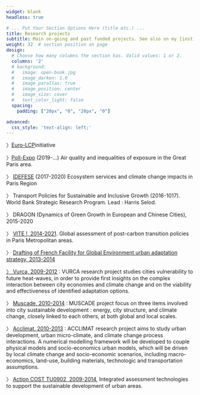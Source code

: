 ```yaml
---
widget: blank
headless: true

# ... Put Your Section Options Here (title etc.) ...
title: Research projects
subtitle: Main on-going and past funded projects. See also on my [institutional webpage](http://www.centre-cired.fr/vincent-viguie/).
weight: 32  # section position on page
design:
  # Choose how many columns the section has. Valid values: 1 or 2.
  columns: '2'
  # background:
  #   image: open-book.jpg
  #   image_darken: 1.0
  #   image_parallax: true
  #   image_position: center
  #   image_size: cover
  #   text_color_light: false
  spacing:
    padding: ["20px", "0", "20px", "0"]

advanced:
  css_style: 'text-align: left;'
---
```



〉[Euro-LCP](https://www.lcp-initiative.eu/)initiative

〉<a class="spip_out" href="https://web.b.ebscohost.com/abstract?direct=true&amp;profile=ehost&amp;scope=site&amp;authtype=crawler&amp;jrnl=10297006&amp;AN=140483291&amp;h=AcuHMwUSZiSsmtHNZ9cKHfW6Ud%2b2zMzBlhBbaNwahOb3QWY%2bSIY18OYUiJCzBy1fTrrkilcAQfIBi48rnhFtOQ%3d%3d&amp;crl=c&amp;resultNs=AdminWebAuth&amp;resultLocal=ErrCrlNotAuth&amp;crlhashurl=login.aspx%3fdirect%3dtrue%26profile%3dehost%26scope%3dsite%26authtype%3dcrawler%26jrnl%3d10297006%26AN%3d140483291" rel="external">Poll-Expo</a> (2019-...) Air quality and inequalities of exposure in the Great Paris area.

〉 <a class="spip_out" href="https://idefese.wordpress.com/" rel="external">IDEFESE</a> (2017-2020) Ecosystem services and climate change impacts in Paris Region

〉 Transport Policies for Sustainable and Inclusive Growth (2016-1017). World Bank Strategic Research Program. Lead : Harris Selod.

〉 DRAGON (Dynamics of Green Growth in European and Chinese Cities), 2015-2020

〉 <a class="spip_out" href="http://www.agence-nationale-recherche.fr/projet-anr/?tx_lwmsuivibilan_pi2%5BCODE%5D=ANR-14-CE22-0013" rel="external">VITE !, 2014-2021</a>. Global assessment of post-carbon transition policies in Paris Metropolitan areas.

〉 <a class="spip_out" href="http://www.gret.org/projet/14234/" rel="external"> Drafting of French Facility for Global Environment urban adaptation strategy, 2013-2014

〉 <a class="spip_out" href="http://www.cnrm.meteo.fr/ville.climat/spip.php?rubrique45" rel="external">Vurca, 2009-2012</a> : VURCA research project studies cities vulnerability to future heat-waves, in order to provide first insights on the complex interaction between city economies and climate change and on the viability and effectiveness of identified adaptation options.

〉 <a class="spip_out" href="http://www.cnrm.meteo.fr/ville.climat/spip.php?rubrique48" rel="external">Muscade, 2010-2014</a> : MUSCADE project focus on three items involved into city sustainable development : energy, city structure, and climate change, closely linked to each others, at both global and local scales.

〉 <a class="spip_out" href="http://www.cnrm.meteo.fr/ville.climat/spip.php?rubrique46" rel="external">Acclimat, 2010-2013</a> : ACCLIMAT research project aims to study urban development, urban micro-climate, and climate change process interactions. A numerical modelling framework will be developed to couple physical models and socio-economics urban models, which will be driven by local climate change and socio-economic scenarios, including macro-economics, land-use, building materials, technologic and transportation assumptions.

〉 <a class="spip_out" href="http://iaforcities.com/" rel="external">Action COST TU0902, 2009-2014</a>, Integrated assessment technologies to support the sustainable development of urban areas.